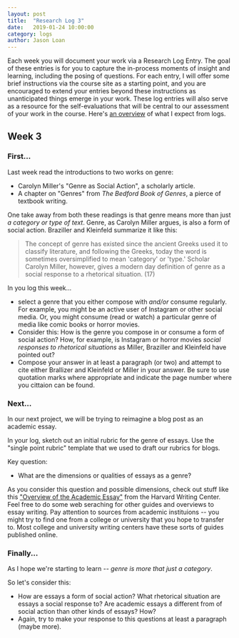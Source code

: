 ```yaml
---
layout: post
title:  "Research Log 3"
date:   2019-01-24 10:00:00
category: logs
author: Jason Loan
---
```


Each week you will document your work via a Research Log Entry. The goal of these entries is for you to capture the in-process moments of insight and learning, including the posing of questions. For each entry, I will offer some brief instructions via the course site as a starting point, and you are encouraged to extend your entries beyond these instructions as unanticipated things emerge in your work. These log entries will also serve as a resource for the self-evaluations that will be central to our assessment of your work in the course. Here's [an overview](https://jloan.github.io/e101v1/logs/2019/01/07/log-guide/) of what I expect from logs.

## Week 3

### First...

Last week read the introductions to two works on genre:

* Carolyn Miller's "Genre as Social Action", a scholarly article.
* A chapter on "Genres" from *The Bedford Book of Genres*, a pierce of textbook writing.

One take away from both these readings is that genre means more than just *a category or type of text*. Genre, as Carolyn Miller argues, is also a form of social action. Braziller and Kleinfeld summarize it like this:

>The concept of genre has existed since the ancient Greeks used it to classify literature, and following the Greeks, today the word is sometimes oversimplified to mean 'category' or 'type.' Scholar Carolyn Miller, however, gives a modern day definition of genre as a social response to a rhetorical situation. (17)

In you log this week...

* select a genre that you either compose with *and/or* consume regularly. For example, you might be an active user of Instagram or other social media. Or, you might consume (read or watch) a particular genre of media like comic books or horror movies. 
* Consider this: How is the genre you compose in or consume a form of social action? How, for example, is Instagram or horror movies *social responses to rhetorical situations* as Miller, Braziller and Kleinfeld have pointed out?
* Compose your answer in at least a paragraph (or two) and attempt to cite either Brallizer and Kleinfeld or Miller in your answer. Be sure to use quotation marks where appropriate and indicate the page number where you cittaion can be found.

### Next...

In our next project, we will be trying to reimagine  a blog post as an academic essay. 

In your log, sketch out an initial rubric for the genre of essays. Use the "single point rubric" template that we used to draft our rubrics for blogs.

Key question:

* What are the dimensions or qualities of essays as a genre?

As you consider this question and possible dimensions, check out stuff like this ["Overview of the Academic Essay"](https://writingcenter.fas.harvard.edu/pages/overview-academic-essay) from the Harvard Writing Center. Feel free to do some web seraching for other guides and overviews to essay writing. Pay attention to sources from academic instituions -- you might try to find one from a college or university that you hope to transfer to. Most college and university writing centers have these sorts of guides published online.

### Finally...

As I hope we're starting to learn -- *genre is more that just a category*.

So let's consider this:

* How are essays a form of social action? What rhetorical situation are essays a social response to? Are academic essays a different from of social action than other kinds of essays? How?
* Again, try to make your response to this questions at least a paragraph (maybe more).